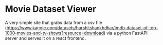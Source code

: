 # Movie Dataset Viewer

A very simple site that grabs data from a csv file (https://www.kaggle.com/datasets/harshitshankhdhar/imdb-dataset-of-top-1000-movies-and-tv-shows?resource=download) via a python FastAPI server and serves it on a react frontend.
